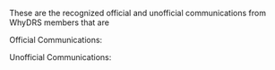 These are the recognized official and unofficial communications from WhyDRS members that are

Official Communications:

Unofficial Communications:
